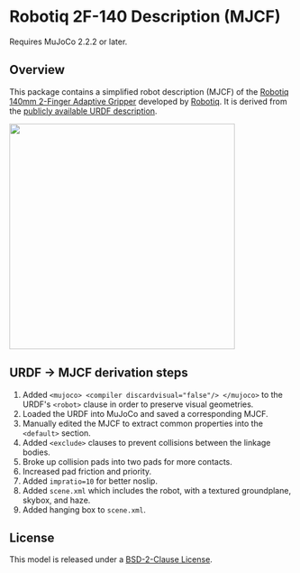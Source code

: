 # Robotiq 2F-140 Description (MJCF)

Requires MuJoCo 2.2.2 or later.

## Overview

This package contains a simplified robot description (MJCF) of the [Robotiq 140mm
2-Finger Adaptive
Gripper](https://robotiq.com/products/2f85-140-adaptive-robot-gripper) developed
by [Robotiq](https://robotiq.com/). It is derived from the [publicly available
URDF
description](https://github.com/ros-industrial/robotiq/tree/kinetic-devel/robotiq_2f_85_gripper_visualization).

<p float="left">

  <img src="2f85.png" width="400">

</p>

## URDF → MJCF derivation steps

1. Added `<mujoco> <compiler discardvisual="false"/> </mujoco>` to the URDF's
   `<robot>` clause in order to preserve visual geometries.
2. Loaded the URDF into MuJoCo and saved a corresponding MJCF.
3. Manually edited the MJCF to extract common properties into the `<default>` section.
4. Added `<exclude>` clauses to prevent collisions between the linkage bodies.
5. Broke up collision pads into two pads for more contacts.
6. Increased pad friction and priority.
7. Added `impratio=10` for better noslip.
8. Added `scene.xml` which includes the robot, with a textured groundplane, skybox, and haze.
9. Added hanging box to `scene.xml`.

## License

This model is released under a [BSD-2-Clause License](LICENSE).
